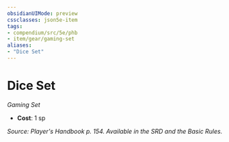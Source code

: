 ```yaml
---
obsidianUIMode: preview
cssclasses: json5e-item
tags:
- compendium/src/5e/phb
- item/gear/gaming-set
aliases: 
- "Dice Set"
---
```

# Dice Set
*Gaming Set*  

- **Cost**: 1 sp

*Source: Player's Handbook p. 154. Available in the SRD and the Basic Rules.*